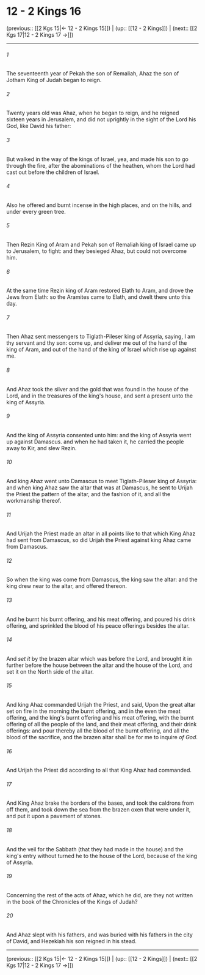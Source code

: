 # 12 - 2 Kings 16

(previous:: [[2 Kgs 15|← 12 - 2 Kings 15]]) | (up:: [[12 - 2 Kings]]) | (next:: [[2 Kgs 17|12 - 2 Kings 17 →]])

***


###### 1 
The seventeenth year of Pekah the son of Remaliah, Ahaz the son of Jotham King of Judah began to reign. 

###### 2 
Twenty years old was Ahaz, when he began to reign, and he reigned sixteen years in Jerusalem, and did not uprightly in the sight of the Lord his God, like David his father: 

###### 3 
But walked in the way of the kings of Israel, yea, and made his son to go through the fire, after the abominations of the heathen, whom the Lord had cast out before the children of Israel. 

###### 4 
Also he offered and burnt incense in the high places, and on the hills, and under every green tree. 

###### 5 
Then Rezin King of Aram and Pekah son of Remaliah king of Israel came up to Jerusalem, to fight: and they besieged Ahaz, but could not overcome him. 

###### 6 
At the same time Rezin king of Aram restored Elath to Aram, and drove the Jews from Elath: so the Aramites came to Elath, and dwelt there unto this day. 

###### 7 
Then Ahaz sent messengers to Tiglath-Pileser king of Assyria, saying, I am thy servant and thy son: come up, and deliver me out of the hand of the king of Aram, and out of the hand of the king of Israel which rise up against me. 

###### 8 
And Ahaz took the silver and the gold that was found in the house of the Lord, and in the treasures of the king's house, and sent a present unto the king of Assyria. 

###### 9 
And the king of Assyria consented unto him: and the king of Assyria went up against Damascus. and when he had taken it, he carried the people away to Kir, and slew Rezin. 

###### 10 
And king Ahaz went unto Damascus to meet Tiglath-Pileser king of Assyria: and when king Ahaz saw the altar that was at Damascus, he sent to Urijah the Priest the pattern of the altar, and the fashion of it, and all the workmanship thereof. 

###### 11 
And Urijah the Priest made an altar in all points like to that which King Ahaz had sent from Damascus, so did Urijah the Priest against king Ahaz came from Damascus. 

###### 12 
So when the king was come from Damascus, the king saw the altar: and the king drew near to the altar, and offered thereon. 

###### 13 
And he burnt his burnt offering, and his meat offering, and poured his drink offering, and sprinkled the blood of his peace offerings besides the altar. 

###### 14 
And _set it_ by the brazen altar which was before the Lord, and brought it in further before the house between the altar and the house of the Lord, and set it on the North side of the altar. 

###### 15 
And king Ahaz commanded Urijah the Priest, and said, Upon the great altar set on fire in the morning the burnt offering, and in the even the meat offering, and the king's burnt offering and his meat offering, with the burnt offering of all the people of the land, and their meat offering, and their drink offerings: and pour thereby all the blood of the burnt offering, and all the blood of the sacrifice, and the brazen altar shall be for me to inquire _of God_. 

###### 16 
And Urijah the Priest did according to all that King Ahaz had commanded. 

###### 17 
And King Ahaz brake the borders of the bases, and took the caldrons from off them, and took down the sea from the brazen oxen that were under it, and put it upon a pavement of stones. 

###### 18 
And the veil for the Sabbath (that they had made in the house) and the king's entry without turned he to the house of the Lord, because of the king of Assyria. 

###### 19 
Concerning the rest of the acts of Ahaz, which he did, are they not written in the book of the Chronicles of the Kings of Judah? 

###### 20 
And Ahaz slept with his fathers, and was buried with his fathers in the city of David, and Hezekiah his son reigned in his stead.

***

(previous:: [[2 Kgs 15|← 12 - 2 Kings 15]]) | (up:: [[12 - 2 Kings]]) | (next:: [[2 Kgs 17|12 - 2 Kings 17 →]])
